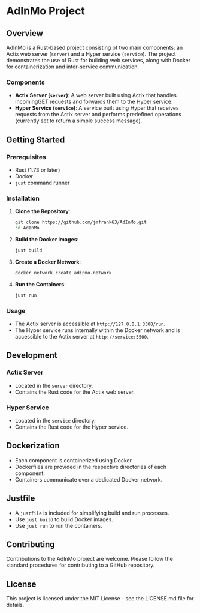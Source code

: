 # AdInMo Project

## Overview

AdInMo is a Rust-based project consisting of two main components: an Actix web server (`server`) and
a Hyper service (`service`). The project demonstrates the use of Rust for building web services,
along with Docker for containerization and inter-service communication.

### Components

-   **Actix Server (`server`)**: A web server built using Actix that handles
    incomingGET requests and forwards them to the Hyper service.
-   **Hyper Service (`service`)**: A service built using Hyper that receives
    requests from the Actix server and performs predefined operations (currently
    set to return a simple success message).

## Getting Started

### Prerequisites

-   Rust (1.73 or later)
-   Docker
-   `just` command runner

### Installation

1. **Clone the Repository**:

    ```bash
    git clone https://github.com/jmfrank63/AdInMo.git
    cd AdInMo
    ```

2. **Build the Docker Images**:

    ```bash
    just build
    ```

3. **Create a Docker Network**:

    ```bash
    docker network create adinmo-network
    ```

4. **Run the Containers**:

    ```bash
    just run
    ```

### Usage

-   The Actix server is accessible at `http://127.0.0.1:3300/run`.
-   The Hyper service runs internally within the Docker network and is
    accessible to the Actix server at `http://service:5500`.

## Development

### Actix Server

-   Located in the `server` directory.
-   Contains the Rust code for the Actix web server.

### Hyper Service

-   Located in the `service` directory.
-   Contains the Rust code for the Hyper service.

## Dockerization

-   Each component is containerized using Docker.
-   Dockerfiles are provided in the respective directories of each component.
-   Containers communicate over a dedicated Docker network.

## Justfile

-   A `justfile` is included for simplifying build and run processes.
-   Use `just build` to build Docker images.
-   Use `just run` to run the containers.

## Contributing

Contributions to the AdInMo project are welcome. Please follow the standard
procedures for contributing to a GitHub repository.

## License

This project is licensed under the MIT License - see the LICENSE.md file for details.
